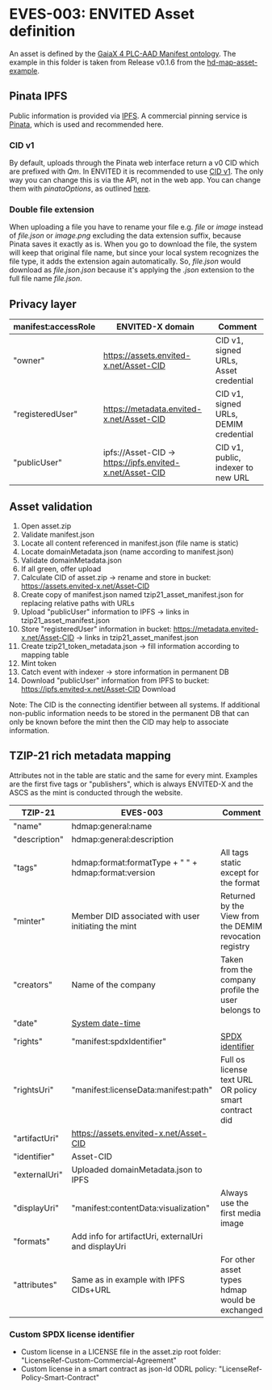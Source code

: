 # EVES-003: ENVITED Asset definition

An asset is defined by the [GaiaX 4 PLC-AAD Manifest ontology](https://github.com/GAIA-X4PLC-AAD/ontology-management-base/tree/main/manifest/). The example in this folder is taken from Release v0.1.6 from the [hd-map-asset-example](https://github.com/GAIA-X4PLC-AAD/hd-map-asset-example).

## Pinata IPFS

Public information is provided via [IPFS](https://ipfs.tech/). A commercial pinning service is [Pinata](https://pinata.cloud/), which is used and recommended here.

### CID v1
By default, uploads through the Pinata web interface return a v0 CID which are prefixed with *Qm*. In ENVITED it is recommended to use [CID v1](https://docs.ipfs.tech/concepts/content-addressing/#version-1-v1). The only way you can change this is via the API, not in the web app. You can change them with *pinataOptions*, as outlined [here](https://docs.pinata.cloud/web3/pinning/pinata-metadata#pinataoptions).

### Double file extension
When uploading a file you have to rename your file e.g. *file* or *image* instead of *file.json* or *image.png* excluding the data extension suffix, because Pinata saves it exactly as is. When you go to download the file, the system will keep that original file name, but since your local system recognizes the file type, it adds the extension again automatically. So, *file.json* would download as *file.json.json* because it's applying the *.json* extension to the full file name *file.json*.

## Privacy layer

| manifest:accessRole  | ENVITED-X domain                                          | Comment                               |
| -------------------- | --------------------------------------------------------- | ------------------------------------- |
| "owner"              | https://assets.envited-x.net/Asset-CID                    | CID v1, signed URLs, Asset credential |
| "registeredUser"     | https://metadata.envited-x.net/Asset-CID                  | CID v1, signed URLs, DEMIM credential |
| "publicUser"         | ipfs://Asset-CID -> https://ipfs.envited-x.net/Asset-CID  | CID v1, public, indexer to new URL    |

## Asset validation

1) Open asset.zip
2) Validate manifest.json
3) Locate all content referenced in manifest.json (file name is static)
4) Locate domainMetadata.json (name according to manifest.json)
5) Validate domainMetadata.json
6) If all green, offer upload
7) Calculate CID of asset.zip -> rename and store in bucket: https://assets.envited-x.net/Asset-CID
8) Create copy of manifest.json named tzip21_asset_manifest.json for replacing relative paths with URLs
9) Upload "publicUser" information to IPFS -> links in tzip21_asset_manifest.json
10) Store "registeredUser" information in bucket: https://metadata.envited-x.net/Asset-CID -> links in tzip21_asset_manifest.json
11) Create tzip21_token_metadata.json -> fill information according to mapping table
12) Mint token
13) Catch event with indexer -> store information in permanent DB
14) Download "publicUser" information from IPFS to bucket: https://ipfs.envited-x.net/Asset-CID
Download

Note: The CID is the connecting identifier between all systems. If additional non-public information needs to be stored in the permanent DB that can only be known before the mint then the CID may help to associate information.

## TZIP-21 rich metadata mapping

Attributes not in the table are static and the same for every mint. Examples are the first five tags or "publishers", which is always ENVITED-X and the ASCS as the mint is conducted through the website.

| TZIP-21            | EVES-003                                             | Comment                                                      |
| -------------------| ---------------------------------------------------- | ------------------------------------------------------------ |
| "name"             | hdmap:general:name                                   |                                                              |
| "description"      | hdmap:general:description                            |                                                              |
| "tags"             | hdmap:format:formatType + " " + hdmap:format:version | All tags static except for the format                        |
| "minter"           | Member DID associated with user initiating the mint  | Returned by the View from the DEMIM revocation registry      |
| "creators"         | Name of the company                                  | Taken from the company profile the user belongs to           |
| "date"             | [System date-time][1]                                |                                                              |
| "rights"           | "manifest:spdxIdentifier"                            | [SPDX identifier][2]                                         |
| "rightsUri"        | "manifest:licenseData:manifest:path"                 | Full os license text URL OR policy smart contract did        |
| "artifactUri"      | https://assets.envited-x.net/Asset-CID               |                                                              |
| "identifier"       | Asset-CID                                            |                                                              |
| "externalUri"      | Uploaded domainMetadata.json to IPFS                 |                                                              |
| "displayUri"       | "manifest:contentData:visualization"                 | Always use the first media image                             |
| "formats"          | Add info for artifactUri, externalUri and displayUri |                                                              |
| "attributes"       | Same as in example with IPFS CIDs+URL                | For other asset types hdmap would be exchanged               |

### Custom SPDX license identifier

* Custom license in a LICENSE file in the asset.zip root folder: "LicenseRef-Custom-Commercial-Agreement"
* Custom license in a smart contract as json-ld ODRL policy: "LicenseRef-Policy-Smart-Contract"

[1]: https://json-schema.org/understanding-json-schema/reference/string#dates-and-times
[2]: https://softwareengineering.stackexchange.com/a/450839/443441
